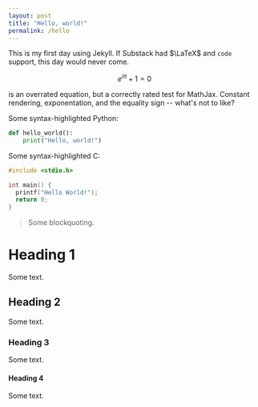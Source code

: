 ```yaml
---
layout: post
title: "Hello, world!"
permalink: /hello
---
```


This is my first day using Jekyll. If Substack had $\LaTeX$ and `code` support, this day would never come.

$$e^{i \pi} + 1 = 0$$

is an overrated equation, but a correctly rated test for MathJax. Constant rendering, exponentation, and the equality sign -- what's not to like?

Some syntax-highlighted Python:

```python
def hello_world():
    print("Hello, world!")
```

Some syntax-highlighted C:

```c
#include <stdio.h>

int main() {
  printf("Hello World!");
  return 0;
}
```

> Some blockquoting.

# Heading 1

Some text.

## Heading 2

Some text.

### Heading 3

Some text.

#### Heading 4

Some text.